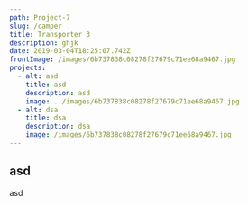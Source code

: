 ```yaml
---
path: Project-7
slug: /camper
title: Transporter 3
description: ghjk
date: 2019-03-04T18:25:07.742Z
frontImage: /images/6b737838c08278f27679c71ee68a9467.jpg
projects:
  - alt: asd
    title: asd
    description: asd
    image: ../images/6b737838c08278f27679c71ee68a9467.jpg
  - alt: dsa
    title: dsa
    description: dsa
    image: /images/6b737838c08278f27679c71ee68a9467.jpg
---
```


## asd

asd
